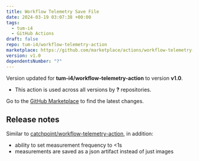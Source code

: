 ```yaml
---
title: Workflow Telemetry Save File
date: 2024-03-19 03:07:38 +00:00
tags:
  - tum-i4
  - GitHub Actions
draft: false
repo: tum-i4/workflow-telemetry-action
marketplace: https://github.com/marketplace/actions/workflow-telemetry-save-file
version: v1.0
dependentsNumber: "?"
---
```



Version updated for **tum-i4/workflow-telemetry-action** to version **v1.0**.
- This action is used across all versions by **?** repositories.

Go to the [GitHub Marketplace](https://github.com/marketplace/actions/workflow-telemetry-save-file) to find the latest changes.

## Release notes

Similar to [catchpoint/workflow-telemetry-action](https://github.com/catchpoint/workflow-telemetry-action), in addition:
- ability to set measurement frequency to <1s
- measurements are saved as a json artifact instead of just images
